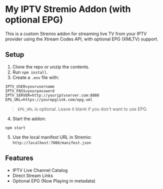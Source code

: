 # My IPTV Stremio Addon (with optional EPG)

This is a custom Stremio addon for streaming live TV from your IPTV provider using the Xtream Codes API, with optional EPG (XMLTV) support.

## Setup

1. Clone the repo or unzip the contents.
2. Run `npm install`.
3. Create a `.env` file with:

```
IPTV_USER=yourusername
IPTV_PASS=yourpassword
IPTV_SERVER=http://youriptvserver.com:8080
EPG_URL=https://yourepglink.com/epg.xml
```

> `EPG_URL` is optional. Leave it blank if you don't want to use EPG.

4. Start the addon:
```
npm start
```

5. Use the local manifest URL in Stremio: `http://localhost:7000/manifest.json`

## Features

- IPTV Live Channel Catalog
- Direct Stream Links
- Optional EPG (Now Playing in metadata)

